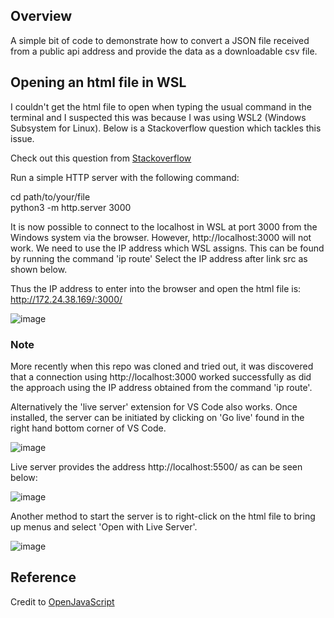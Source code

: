 ## Overview

A simple bit of code to demonstrate how to convert a JSON file received from a public api address and provide the data as a downloadable csv file.

## Opening an html file in WSL

I couldn't get the html file to open when typing the usual command in the terminal and I suspected this was because I was using WSL2 (Windows Subsystem for Linux). Below is a Stackoverflow question which tackles this issue.

Check out this question from [Stackoverflow](https://stackoverflow.com/questions/67814265/what-is-the-best-way-to-open-html-files-from-vscode-when-using-wsl)

Run a simple HTTP server with the following command:

cd path/to/your/file  
python3 -m http.server 3000

It is now possible to connect to the localhost in WSL at port 3000 from the Windows system via the browser. However, http://localhost:3000 will not work. We need to use the IP address which WSL assigns. This can be found by running the command 'ip route'
Select the IP address after link src as shown below.

Thus the IP address to enter into the browser and open the html file is:  
http://172.24.38.169/:3000/

![image](https://github.com/johnhm22/JSON-to-csv-download/assets/71333679/374e2a28-192f-41c4-8665-4cbf8c133f62)  


### Note  
More recently when this repo was cloned and tried out, it was discovered that a connection using http://localhost:3000 worked successfully as did the approach using the IP address obtained from the command 'ip route'.  

Alternatively the 'live server' extension for VS Code also works. Once installed, the server can be initiated by clicking on 'Go live' found in the right hand bottom corner of VS Code. 


![image](https://github.com/johnhm22/JSON-to-csv-download/assets/71333679/c6ed035d-7aba-4e0c-9aef-00f51fbb968e)


Live server provides the address http://localhost:5500/ as can be seen below:  

![image](https://github.com/johnhm22/JSON-to-csv-download/assets/71333679/c08aa913-97b7-42fc-b431-8a4b8c8b59d7)  


Another method to start the server is to right-click on the html file to bring up menus and select 'Open with Live Server'.  

![image](https://github.com/johnhm22/JSON-to-csv-download/assets/71333679/3c5e9976-f459-454d-87d6-2913f3281d4b)




## Reference

Credit to [OpenJavaScript](https://www.youtube.com/watch?v=JPxzeG4N5nQ)
